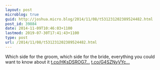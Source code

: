 ```yaml
---
layout: post
microblog: true
guid: http://joshua.micro.blog/2014/11/08/t531231202389524482.html
post_id: 39884
date: 2014-11-09T10:46:03+1100
lastmod: 2019-07-30T17:41:43+1100
type: post
url: /2014/11/08/t531231202389524482.html
---
```

Which side for the groom, which side for the bride, everything you could want to know about it [t.co/HKsDSROG7...](http://t.co/HKsDSROG7h) [t.co/G4SZNyVYc...](http://t.co/G4SZNyVYc1)

